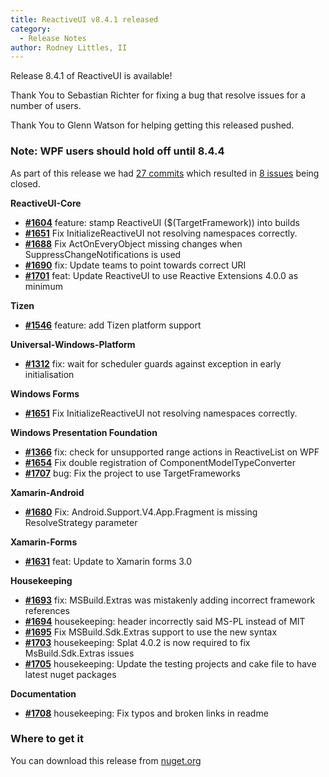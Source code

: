 ```yaml
---
title: ReactiveUI v8.4.1 released
category: 
  - Release Notes
author: Rodney Littles, II
---
```


Release 8.4.1 of ReactiveUI is available!

Thank You to Sebastian Richter for fixing a bug that resolve issues for a number of users.

Thank You to Glenn Watson for helping getting this released pushed.

### **Note:** WPF users should hold off until 8.4.4

As part of this release we had [27 commits](https://github.com/reactiveui/reactiveui/compare/8.0.0...8.0.1) which resulted in [8 issues](https://github.com/reactiveui/ReactiveUI/issues?milestone=8&state=closed) being closed.

__ReactiveUI-Core__

- [__#1604__](https://github.com/reactiveui/ReactiveUI/pull/1604) feature: stamp ReactiveUI ($(TargetFramework)) into builds
- [__#1651__](https://github.com/reactiveui/ReactiveUI/pull/1651) Fix InitializeReactiveUI not resolving namespaces correctly.
- [__#1688__](https://github.com/reactiveui/ReactiveUI/pull/1688) Fix ActOnEveryObject missing changes when SuppressChangeNotifications is used
- [__#1690__](https://github.com/reactiveui/ReactiveUI/pull/1690) fix: Update teams to point towards correct URI
- [__#1701__](https://github.com/reactiveui/ReactiveUI/pull/1701) feat: Update ReactiveUI to use Reactive Extensions 4.0.0 as minimum

__Tizen__

- [__#1546__](https://github.com/reactiveui/ReactiveUI/pull/1546) feature: add Tizen platform support

__Universal-Windows-Platform__

- [__#1312__](https://github.com/reactiveui/ReactiveUI/pull/1312) fix: wait for scheduler guards against exception in early initialisation

__Windows Forms__

- [__#1651__](https://github.com/reactiveui/ReactiveUI/pull/1651) Fix InitializeReactiveUI not resolving namespaces correctly.

__Windows Presentation Foundation__

- [__#1366__](https://github.com/reactiveui/ReactiveUI/pull/1366) fix: check for unsupported range actions in ReactiveList on WPF
- [__#1654__](https://github.com/reactiveui/ReactiveUI/pull/1654) Fix double registration of ComponentModelTypeConverter
- [__#1707__](https://github.com/reactiveui/ReactiveUI/pull/1707) bug: Fix the project to use TargetFrameworks

__Xamarin-Android__

- [__#1680__](https://github.com/reactiveui/ReactiveUI/pull/1680) Fix: Android.Support.V4.App.Fragment is missing ResolveStrategy parameter

__Xamarin-Forms__

- [__#1631__](https://github.com/reactiveui/ReactiveUI/pull/1631) feat: Update to Xamarin forms 3.0

__Housekeeping__

- [__#1693__](https://github.com/reactiveui/ReactiveUI/pull/1693) fix: MSBuild.Extras was mistakenly adding incorrect framework references
- [__#1694__](https://github.com/reactiveui/ReactiveUI/pull/1694) housekeeping: header incorrectly said MS-PL instead of MIT
- [__#1695__](https://github.com/reactiveui/ReactiveUI/pull/1695) Fix MSBuild.Sdk.Extras support to use the new syntax
- [__#1703__](https://github.com/reactiveui/ReactiveUI/pull/1703) housekeeping: Splat 4.0.2 is now required to fix MsBuild.Sdk.Extras issues
- [__#1705__](https://github.com/reactiveui/ReactiveUI/pull/1705) housekeeping: Update the testing projects and cake file to have latest nuget packages

__Documentation__

- [__#1708__](https://github.com/reactiveui/ReactiveUI/pull/1708) housekeeping: Fix typos and broken links in readme


### Where to get it
You can download this release from [nuget.org](https://www.nuget.org/packages/reactiveui/8.4.1)
